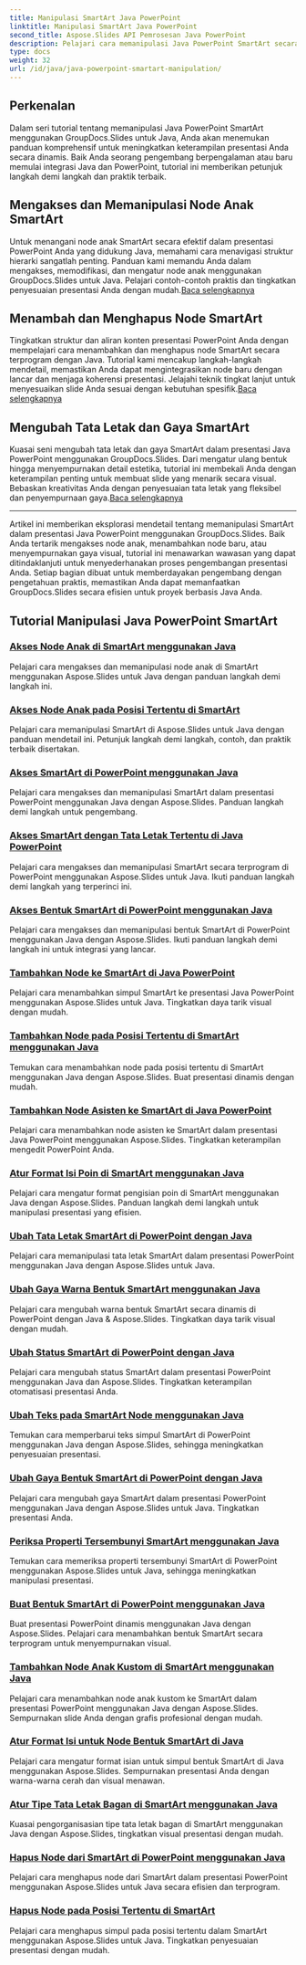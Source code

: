 ```yaml
---
title: Manipulasi SmartArt Java PowerPoint
linktitle: Manipulasi SmartArt Java PowerPoint
second_title: Aspose.Slides API Pemrosesan Java PowerPoint
description: Pelajari cara memanipulasi Java PowerPoint SmartArt secara efektif dengan tutorial GroupDocs.Slides untuk Java. Akses node anak, tambahkan node, ubah tata letak, dan banyak lagi!
type: docs
weight: 32
url: /id/java/java-powerpoint-smartart-manipulation/
---
```


## Perkenalan

Dalam seri tutorial tentang memanipulasi Java PowerPoint SmartArt menggunakan GroupDocs.Slides untuk Java, Anda akan menemukan panduan komprehensif untuk meningkatkan keterampilan presentasi Anda secara dinamis. Baik Anda seorang pengembang berpengalaman atau baru memulai integrasi Java dan PowerPoint, tutorial ini memberikan petunjuk langkah demi langkah dan praktik terbaik.

## Mengakses dan Memanipulasi Node Anak SmartArt

 Untuk menangani node anak SmartArt secara efektif dalam presentasi PowerPoint Anda yang didukung Java, memahami cara menavigasi struktur hierarki sangatlah penting. Panduan kami memandu Anda dalam mengakses, memodifikasi, dan mengatur node anak menggunakan GroupDocs.Slides untuk Java. Pelajari contoh-contoh praktis dan tingkatkan penyesuaian presentasi Anda dengan mudah.[Baca selengkapnya](./access-child-nodes-smartart-java/)

## Menambah dan Menghapus Node SmartArt

Tingkatkan struktur dan aliran konten presentasi PowerPoint Anda dengan mempelajari cara menambahkan dan menghapus node SmartArt secara terprogram dengan Java. Tutorial kami mencakup langkah-langkah mendetail, memastikan Anda dapat mengintegrasikan node baru dengan lancar dan menjaga koherensi presentasi. Jelajahi teknik tingkat lanjut untuk menyesuaikan slide Anda sesuai dengan kebutuhan spesifik.[Baca selengkapnya](./add-nodes-smartart-java-powerpoint/)

## Mengubah Tata Letak dan Gaya SmartArt

 Kuasai seni mengubah tata letak dan gaya SmartArt dalam presentasi Java PowerPoint menggunakan GroupDocs.Slides. Dari mengatur ulang bentuk hingga menyempurnakan detail estetika, tutorial ini membekali Anda dengan keterampilan penting untuk membuat slide yang menarik secara visual. Bebaskan kreativitas Anda dengan penyesuaian tata letak yang fleksibel dan penyempurnaan gaya.[Baca selengkapnya](./change-smartart-layout-powerpoint-java/)

---

Artikel ini memberikan eksplorasi mendetail tentang memanipulasi SmartArt dalam presentasi Java PowerPoint menggunakan GroupDocs.Slides. Baik Anda tertarik mengakses node anak, menambahkan node baru, atau menyempurnakan gaya visual, tutorial ini menawarkan wawasan yang dapat ditindaklanjuti untuk menyederhanakan proses pengembangan presentasi Anda. Setiap bagian dibuat untuk memberdayakan pengembang dengan pengetahuan praktis, memastikan Anda dapat memanfaatkan GroupDocs.Slides secara efisien untuk proyek berbasis Java Anda.

## Tutorial Manipulasi Java PowerPoint SmartArt
### [Akses Node Anak di SmartArt menggunakan Java](./access-child-nodes-smartart-java/)
Pelajari cara mengakses dan memanipulasi node anak di SmartArt menggunakan Aspose.Slides untuk Java dengan panduan langkah demi langkah ini.
### [Akses Node Anak pada Posisi Tertentu di SmartArt](./access-child-node-specific-position-smartart-java/)
Pelajari cara memanipulasi SmartArt di Aspose.Slides untuk Java dengan panduan mendetail ini. Petunjuk langkah demi langkah, contoh, dan praktik terbaik disertakan.
### [Akses SmartArt di PowerPoint menggunakan Java](./access-smartart-powerpoint-java/)
Pelajari cara mengakses dan memanipulasi SmartArt dalam presentasi PowerPoint menggunakan Java dengan Aspose.Slides. Panduan langkah demi langkah untuk pengembang.
### [Akses SmartArt dengan Tata Letak Tertentu di Java PowerPoint](./access-smartart-specific-layout-java-powerpoint/)
Pelajari cara mengakses dan memanipulasi SmartArt secara terprogram di PowerPoint menggunakan Aspose.Slides untuk Java. Ikuti panduan langkah demi langkah yang terperinci ini.
### [Akses Bentuk SmartArt di PowerPoint menggunakan Java](./access-smartart-shape-powerpoint-java/)
Pelajari cara mengakses dan memanipulasi bentuk SmartArt di PowerPoint menggunakan Java dengan Aspose.Slides. Ikuti panduan langkah demi langkah ini untuk integrasi yang lancar.
### [Tambahkan Node ke SmartArt di Java PowerPoint](./add-nodes-smartart-java-powerpoint/)
Pelajari cara menambahkan simpul SmartArt ke presentasi Java PowerPoint menggunakan Aspose.Slides untuk Java. Tingkatkan daya tarik visual dengan mudah.
### [Tambahkan Node pada Posisi Tertentu di SmartArt menggunakan Java](./add-nodes-specific-position-smartart-java/)
Temukan cara menambahkan node pada posisi tertentu di SmartArt menggunakan Java dengan Aspose.Slides. Buat presentasi dinamis dengan mudah.
### [Tambahkan Node Asisten ke SmartArt di Java PowerPoint](./add-assistant-node-smartart-java-powerpoint/)
Pelajari cara menambahkan node asisten ke SmartArt dalam presentasi Java PowerPoint menggunakan Aspose.Slides. Tingkatkan keterampilan mengedit PowerPoint Anda.
### [Atur Format Isi Poin di SmartArt menggunakan Java](./set-bullet-fill-format-smartart-java/)
Pelajari cara mengatur format pengisian poin di SmartArt menggunakan Java dengan Aspose.Slides. Panduan langkah demi langkah untuk manipulasi presentasi yang efisien.
### [Ubah Tata Letak SmartArt di PowerPoint dengan Java](./change-smartart-layout-powerpoint-java/)
Pelajari cara memanipulasi tata letak SmartArt dalam presentasi PowerPoint menggunakan Java dengan Aspose.Slides untuk Java.
### [Ubah Gaya Warna Bentuk SmartArt menggunakan Java](./change-smartart-shape-color-style-java/)
Pelajari cara mengubah warna bentuk SmartArt secara dinamis di PowerPoint dengan Java & Aspose.Slides. Tingkatkan daya tarik visual dengan mudah.
### [Ubah Status SmartArt di PowerPoint dengan Java](./change-smartart-state-powerpoint-java/)
Pelajari cara mengubah status SmartArt dalam presentasi PowerPoint menggunakan Java dan Aspose.Slides. Tingkatkan keterampilan otomatisasi presentasi Anda.
### [Ubah Teks pada SmartArt Node menggunakan Java](./change-text-smartart-node-java/)
Temukan cara memperbarui teks simpul SmartArt di PowerPoint menggunakan Java dengan Aspose.Slides, sehingga meningkatkan penyesuaian presentasi.
### [Ubah Gaya Bentuk SmartArt di PowerPoint dengan Java](./change-smartart-shape-style-powerpoint-java/)
Pelajari cara mengubah gaya SmartArt dalam presentasi PowerPoint menggunakan Java dengan Aspose.Slides untuk Java. Tingkatkan presentasi Anda.
### [Periksa Properti Tersembunyi SmartArt menggunakan Java](./check-smartart-hidden-property-java/)
Temukan cara memeriksa properti tersembunyi SmartArt di PowerPoint menggunakan Aspose.Slides untuk Java, sehingga meningkatkan manipulasi presentasi.
### [Buat Bentuk SmartArt di PowerPoint menggunakan Java](./create-smartart-shape-powerpoint-java/)
Buat presentasi PowerPoint dinamis menggunakan Java dengan Aspose.Slides. Pelajari cara menambahkan bentuk SmartArt secara terprogram untuk menyempurnakan visual.
### [Tambahkan Node Anak Kustom di SmartArt menggunakan Java](./add-custom-child-nodes-smartart-java/)
Pelajari cara menambahkan node anak kustom ke SmartArt dalam presentasi PowerPoint menggunakan Java dengan Aspose.Slides. Sempurnakan slide Anda dengan grafis profesional dengan mudah.
### [Atur Format Isi untuk Node Bentuk SmartArt di Java](./set-fill-format-smartart-shape-node-java/)
Pelajari cara mengatur format isian untuk simpul bentuk SmartArt di Java menggunakan Aspose.Slides. Sempurnakan presentasi Anda dengan warna-warna cerah dan visual menawan.
### [Atur Tipe Tata Letak Bagan di SmartArt menggunakan Java](./organize-chart-layout-type-smartart-java/)
Kuasai pengorganisasian tipe tata letak bagan di SmartArt menggunakan Java dengan Aspose.Slides, tingkatkan visual presentasi dengan mudah.
### [Hapus Node dari SmartArt di PowerPoint menggunakan Java](./remove-node-smartart-powerpoint-java/)
Pelajari cara menghapus node dari SmartArt dalam presentasi PowerPoint menggunakan Aspose.Slides untuk Java secara efisien dan terprogram.
### [Hapus Node pada Posisi Tertentu di SmartArt](./remove-node-specific-position-smartart-java/)
Pelajari cara menghapus simpul pada posisi tertentu dalam SmartArt menggunakan Aspose.Slides untuk Java. Tingkatkan penyesuaian presentasi dengan mudah.